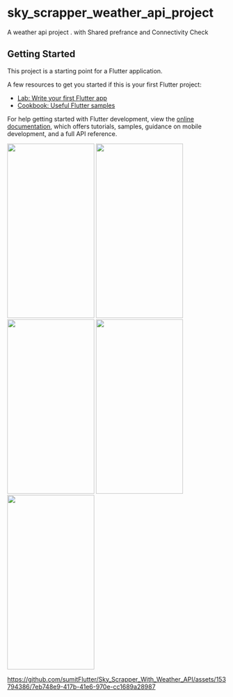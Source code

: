 # sky_scrapper_weather_api_project

A weather api project . with Shared prefrance and Connectivity Check

## Getting Started

This project is a starting point for a Flutter application.

A few resources to get you started if this is your first Flutter project:

- [Lab: Write your first Flutter app](https://docs.flutter.dev/get-started/codelab)
- [Cookbook: Useful Flutter samples](https://docs.flutter.dev/cookbook)

For help getting started with Flutter development, view the
[online documentation](https://docs.flutter.dev/), which offers tutorials,
samples, guidance on mobile development, and a full API reference.
<p>

  
<img src="https://github.com/sumitFlutter/Sky_Scrapper_With_Weather_API/assets/153794386/847f96fe-8991-46e8-8013-a2f99f164bc0"  height="400px"  width="200px"/>
<img src="https://github.com/sumitFlutter/Sky_Scrapper_With_Weather_API/assets/153794386/7f9105e6-c4f5-4a6b-afef-d4caa80cba6f"  height="400px"  width="200px"/>
<img src="https://github.com/sumitFlutter/Sky_Scrapper_With_Weather_API/assets/153794386/108fe7c2-cf19-4c96-8a7f-7c0b38d5b6aa"  height="400px"  width="200px"/>
<img src="https://github.com/sumitFlutter/Sky_Scrapper_With_Weather_API/assets/153794386/3721c6d4-6bf6-4f7a-ad89-6471aaffaeb1"  height="400px"  width="200px"/>
<img src="https://github.com/sumitFlutter/Sky_Scrapper_With_Weather_API/assets/153794386/610513d4-5ea6-461f-a33e-2ce188f2caec"  height="400px"  width="200px"/>






https://github.com/sumitFlutter/Sky_Scrapper_With_Weather_API/assets/153794386/7eb748e9-417b-41e6-970e-cc1689a28987


  
</p>
